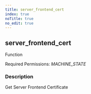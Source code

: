 ```yaml
---
title: server_frontend_cert
index: true
noTitle: true
no_edit: true
---
```




<div class="vql_item"></div>


## server_frontend_cert
<span class='vql_type pull-right page-header'>Function</span>


Required Permissions: 
<i class="linkcolour label pull-right label-success">MACHINE_STATE</i>

### Description

Get Server Frontend Certificate

